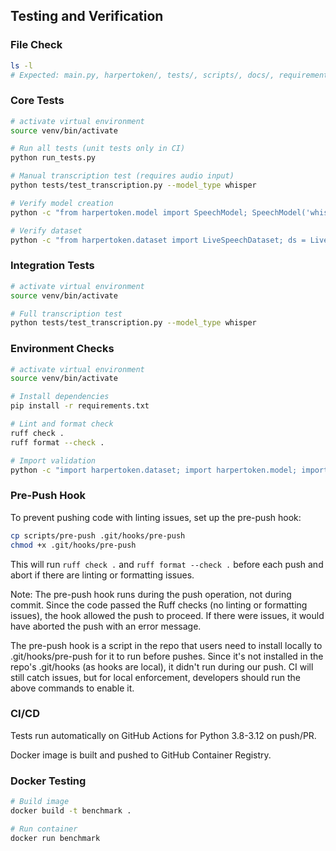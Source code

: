 ## Testing and Verification

### File Check

```bash
ls -l
# Expected: main.py, harpertoken/, tests/, scripts/, docs/, requirements.txt, README.md, LICENSE, .gitignore, Dockerfile, .github/
```

### Core Tests

```bash
# activate virtual environment
source venv/bin/activate

# Run all tests (unit tests only in CI)
python run_tests.py

# Manual transcription test (requires audio input)
python tests/test_transcription.py --model_type whisper

# Verify model creation
python -c "from harpertoken.model import SpeechModel; SpeechModel('whisper'); print('Model OK')"

# Verify dataset
python -c "from harpertoken.dataset import LiveSpeechDataset; ds = LiveSpeechDataset(); print('Dataset OK')"
```

### Integration Tests

```bash
# activate virtual environment
source venv/bin/activate

# Full transcription test
python tests/test_transcription.py --model_type whisper
```

### Environment Checks

```bash
# activate virtual environment
source venv/bin/activate

# Install dependencies
pip install -r requirements.txt

# Lint and format check
ruff check .
ruff format --check .

# Import validation
python -c "import harpertoken.dataset; import harpertoken.model; import harpertoken.train; print('Imports OK')"
```

### Pre-Push Hook

To prevent pushing code with linting issues, set up the pre-push hook:

```bash
cp scripts/pre-push .git/hooks/pre-push
chmod +x .git/hooks/pre-push
```

This will run `ruff check .` and `ruff format --check .` before each push and abort if there are linting or formatting issues.

Note: The pre-push hook runs during the push operation, not during commit. Since the code passed the Ruff checks (no linting or formatting issues), the hook allowed the push to proceed. If there were issues, it would have aborted the push with an error message.

The pre-push hook is a script in the repo that users need to install locally to .git/hooks/pre-push for it to run before pushes. Since it's not installed in the repo's .git/hooks (as hooks are local), it didn't run during our push. CI will still catch issues, but for local enforcement, developers should run the above commands to enable it.

### CI/CD

Tests run automatically on GitHub Actions for Python 3.8-3.12 on push/PR.

Docker image is built and pushed to GitHub Container Registry.

### Docker Testing

```bash
# Build image
docker build -t benchmark .

# Run container
docker run benchmark
```
